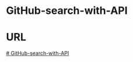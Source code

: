 # GitHub-search-with-API

# URL
[# GitHub-search-with-API](https://github.com/UofTL/GitHub-search-with-API.git)